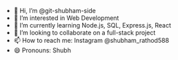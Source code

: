 - 👋 Hi, I’m @git-shubham-side
- 👀 I’m interested in Web Development
- 🌱 I’m currently learning Node.js, SQL, Express.js, React
- 💞️ I’m looking to collaborate on a full-stack project
- 📫 How to reach me: Instagram @shubham_rathod588
- 😄 Pronouns: Shubh


<!---
git-shubham-side/git-shubham-side is a ✨ special ✨ repository because its `README.md` (this file) appears on your GitHub profile.
You can click the Preview link to take a look at your changes.
--->

